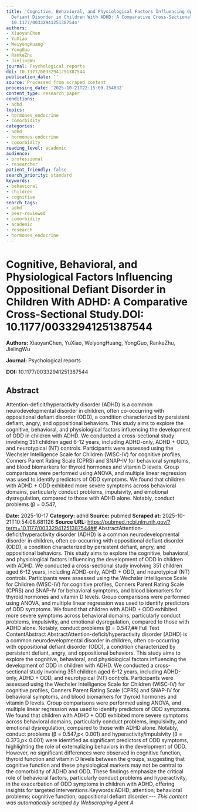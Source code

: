 ```yaml
---
title: 'Cognitive, Behavioral, and Physiological Factors Influencing Oppositional
  Defiant Disorder in Children With ADHD: A Comparative Cross-Sectional Study.**DOI:**
  10.1177/00332941251387544'
authors:
- XiaoyanChen
- YuXiao
- WeiyongHuang
- YongGuo
- RankeZhu
- JielingWu
journal: Psychological reports
doi: 10.1177/00332941251387544
publication_date: ''
source: Processed from scraped content
processing_date: '2025-10-21T22:15:09.154032'
content_type: research_paper
conditions:
- adhd
topics:
- hormones_endocrine
- comorbidity
categories:
- adhd
- hormones-endocrine
- comorbidity
reading_level: academic
audience:
- professional
- researcher
patient_friendly: false
search_priority: standard
keywords:
- behavioral
- children
- cognitive
search_tags:
- adhd
- peer-reviewed
- comorbidity
- academic
- research
- hormones_endocrine
---
```


# Cognitive, Behavioral, and Physiological Factors Influencing Oppositional Defiant Disorder in Children With ADHD: A Comparative Cross-Sectional Study.**DOI:** 10.1177/00332941251387544

**Authors:** XiaoyanChen, YuXiao, WeiyongHuang, YongGuo, RankeZhu, JielingWu

**Journal:** Psychological reports

**DOI:** 10.1177/00332941251387544

## Abstract

Attention-deficit/hyperactivity disorder (ADHD) is a common neurodevelopmental disorder in children, often co-occurring with oppositional defiant disorder (ODD), a condition characterized by persistent defiant, angry, and oppositional behaviors. This study aims to explore the cognitive, behavioral, and physiological factors influencing the development of ODD in children with ADHD. We conducted a cross-sectional study involving 351 children aged 6-12 years, including ADHD-only, ADHD + ODD, and neurotypical (NT) controls. Participants were assessed using the Wechsler Intelligence Scale for Children (WISC-IV) for cognitive profiles, Conners Parent Rating Scale (CPRS) and SNAP-IV for behavioral symptoms, and blood biomarkers for thyroid hormones and vitamin D levels. Group comparisons were performed using ANOVA, and multiple linear regression was used to identify predictors of ODD symptoms. We found that children with ADHD + ODD exhibited more severe symptoms across behavioral domains, particularly conduct problems, impulsivity, and emotional dysregulation, compared to those with ADHD alone. Notably, conduct problems (β = 0.547,

**Date:** 2025-10-17
**Category:** adhd
**Source:** pubmed
**Scraped at:** 2025-10-21T10:54:08.681126
**Source URL:** https://pubmed.ncbi.nlm.nih.gov/?term=10.1177/00332941251387544## AbstractAttention-deficit/hyperactivity disorder (ADHD) is a common neurodevelopmental disorder in children, often co-occurring with oppositional defiant disorder (ODD), a condition characterized by persistent defiant, angry, and oppositional behaviors. This study aims to explore the cognitive, behavioral, and physiological factors influencing the development of ODD in children with ADHD. We conducted a cross-sectional study involving 351 children aged 6-12 years, including ADHD-only, ADHD + ODD, and neurotypical (NT) controls. Participants were assessed using the Wechsler Intelligence Scale for Children (WISC-IV) for cognitive profiles, Conners Parent Rating Scale (CPRS) and SNAP-IV for behavioral symptoms, and blood biomarkers for thyroid hormones and vitamin D levels. Group comparisons were performed using ANOVA, and multiple linear regression was used to identify predictors of ODD symptoms. We found that children with ADHD + ODD exhibited more severe symptoms across behavioral domains, particularly conduct problems, impulsivity, and emotional dysregulation, compared to those with ADHD alone. Notably, conduct problems (β = 0.547,## Full Text ContentAbstract AbstractAttention-deficit/hyperactivity disorder (ADHD) is a common neurodevelopmental disorder in children, often co-occurring with oppositional defiant disorder (ODD), a condition characterized by persistent defiant, angry, and oppositional behaviors. This study aims to explore the cognitive, behavioral, and physiological factors influencing the development of ODD in children with ADHD. We conducted a cross-sectional study involving 351 children aged 6-12 years, including ADHD-only, ADHD + ODD, and neurotypical (NT) controls. Participants were assessed using the Wechsler Intelligence Scale for Children (WISC-IV) for cognitive profiles, Conners Parent Rating Scale (CPRS) and SNAP-IV for behavioral symptoms, and blood biomarkers for thyroid hormones and vitamin D levels. Group comparisons were performed using ANOVA, and multiple linear regression was used to identify predictors of ODD symptoms. We found that children with ADHD + ODD exhibited more severe symptoms across behavioral domains, particularly conduct problems, impulsivity, and emotional dysregulation, compared to those with ADHD alone. Notably, conduct problems (β = 0.547,p< 0.001) and hyperactivity/impulsivity (β = 0.373,p< 0.001) were identified as significant predictors of ODD symptoms, highlighting the role of externalizing behaviors in the development of ODD. However, no significant differences were observed in cognitive function, thyroid function and vitamin D levels between the groups, suggesting that cognitive function and these physiological markers may not be central to the comorbidity of ADHD and ODD. These findings emphasize the critical role of behavioral factors, particularly conduct problems and hyperactivity, in the exacerbation of ODD symptoms in children with ADHD, offering insights for targeted interventions.Keywords:ADHD; attention; behavioral problems; cognitive function; oppositional defiant disorder.---
*This content was automatically scraped by Webscraping Agent A*